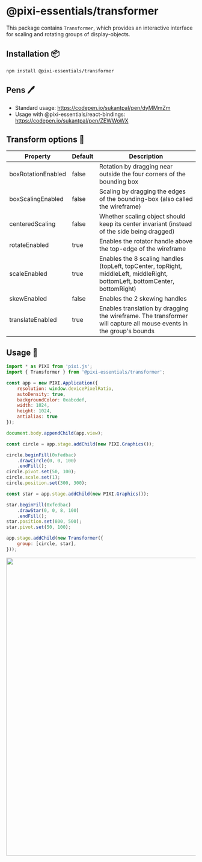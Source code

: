 # @pixi-essentials/transformer

This package contains `Transformer`, which provides an interactive interface for scaling and rotating groups of display-objects.

## Installation :package:

```base
npm install @pixi-essentials/transformer
```

## Pens :pen:

+ Standard usage: https://codepen.io/sukantpal/pen/dyMMmZm
+ Usage with @pixi-essentials/react-bindings: https://codepen.io/sukantpal/pen/ZEWWoWX

## Transform options :page_with_curl:

| Property           | Default         | Description                                                                                 |
| ------------------ | --------------- | ------------------------------------------------------------------------------------------- |
| boxRotationEnabled | false           | Rotation by dragging near outside the four corners of the bounding box                      |
| boxScalingEnabled  | false           | Scaling by dragging the edges of the bounding-box (also called the wireframe)               |
| centeredScaling    | false           | Whether scaling object should keep its center invariant (instead of the side being dragged) |
| rotateEnabled      | true            | Enables the rotator handle above the top-edge of the wireframe                              |
| scaleEnabled       | true            | Enables the 8 scaling handles (topLeft, topCenter, topRight, middleLeft, middleRight, bottomLeft, bottomCenter, bottomRight) |
| skewEnabled        | false           | Enables the 2 skewing handles                                                               |
| translateEnabled   | true            | Enables translation by dragging the wireframe. The transformer will capture all mouse events in the group's bounds |


## Usage :page_facing_up:

```js
import * as PIXI from 'pixi.js';
import { Transformer } from '@pixi-essentials/transformer';

const app = new PIXI.Application({
    resolution: window.devicePixelRatio,
    autoDensity: true,
    backgroundColor: 0xabcdef,
    width: 1024,
    height: 1024,
    antialias: true
});

document.body.appendChild(app.view);

const circle = app.stage.addChild(new PIXI.Graphics());

circle.beginFill(0xfedbac)
    .drawCircle(0, 0, 100)
    .endFill();
circle.pivot.set(50, 100);
circle.scale.set(1);
circle.position.set(300, 300);

const star = app.stage.addChild(new PIXI.Graphics());

star.beginFill(0xfedbac)
    .drawStar(0, 0, 8, 100)
    .endFill();
star.position.set(800, 500);
star.pivot.set(50, 100);

app.stage.addChild(new Transformer({
    group: [circle, star],
}));
```

<p align="center">
<img src="https://i.imgur.com/b82qYjF.png" width="790px" />
</p>
